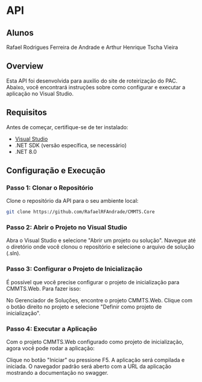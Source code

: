 # API 

## Alunos
Rafael Rodrigues Ferreira de Andrade e Arthur Henrique Tscha Vieira

## Overview

Esta API foi desenvolvida para auxilio do site de roteirização do PAC. Abaixo, você encontrará instruções sobre como configurar e executar a aplicação no Visual Studio.

## Requisitos

Antes de começar, certifique-se de ter instalado:

- [Visual Studio](https://visualstudio.microsoft.com/)
- .NET SDK (versão específica, se necessário)
- .NET 8.0
  
## Configuração e Execução

### Passo 1: Clonar o Repositório

Clone o repositório da API para o seu ambiente local:

```bash
git clone https://github.com/RafaelRFAndrade/CMMTS.Core
```
### Passo 2: Abrir o Projeto no Visual Studio

Abra o Visual Studio e selecione "Abrir um projeto ou solução". Navegue até o diretório onde você clonou o repositório e selecione o arquivo de solução (.sln).

### Passo 3: Configurar o Projeto de Inicialização

É possível que você precise configurar o projeto de inicialização para CMMTS.Web. Para fazer isso:

No Gerenciador de Soluções, encontre o projeto CMMTS.Web.
Clique com o botão direito no projeto e selecione "Definir como projeto de inicialização".

### Passo 4: Executar a Aplicação
Com o projeto CMMTS.Web configurado como projeto de inicialização, agora você pode rodar a aplicação:

Clique no botão "Iniciar" ou pressione F5.
A aplicação será compilada e iniciada. O navegador padrão será aberto com a URL da aplicação mostrando a documentação no swagger.

